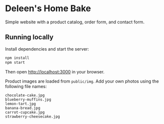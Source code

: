 # Deleen's Home Bake


Simple website with a product catalog, order form, and contact form.

## Running locally

Install dependencies and start the server:

```bash
npm install
npm start
```

Then open [http://localhost:3000](http://localhost:3000) in your browser.

Product images are loaded from `public/img`. Add your own photos using the following file names:

```
chocolate-cake.jpg
blueberry-muffins.jpg
lemon-tart.jpg
banana-bread.jpg
carrot-cupcake.jpg
strawberry-cheesecake.jpg

```

